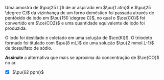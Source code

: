 Uma amostra de $\pu{25 L}$ de ar aspirado em $\pu{1 atm}$ e $\pu{25 \degree C}$ da vizinhança de um forno doméstico foi passada através de pentóxido de iodo em $\pu{150 \degree C}$, no qual o $\ce{CO}$ foi convertido em $\ce{CO2}$ e uma quantidade equivalente de iodo foi produzida.

O iodo foi destilado e coletado em uma solução de $\ce{KI}$. O triiodeto formado foi titulado com $\pu{8 mL}$ de uma solução $\pu{2 mmol.L-1}$ de tiossulfato de sódio.

**Assinale** a alternativa que mais se aproxima da concentração de $\ce{CO}$ no ar.

- [x] $\pu{62 ppm}$
